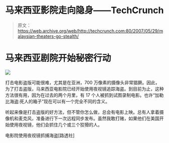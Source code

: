 # 马来西亚影院走向隐身——TechCrunch

> 原文：<https://web.archive.org/web/http://techcrunch.com:80/2007/05/29/malaysian-theaters-go-stealth/>

# 马来西亚剧院开始秘密行动

![](img/af3cdd1da161a2250d57d58e9733cefc.png)

打击电影盗版可能很难，尤其是在亚洲，700 万像素的摄像头非常猖獗。因此，为了打击盗版，马来西亚电影院已经开始使用夜视镜追踪海盗。到目前为止，这种方法很有用，因为在过去的两个月里，有 17 个人被抓到试图录制电影。也许“加勒比海盗:死人的箱子”现在可以有一个完全不同的含义。

听起来像是打击盗版的好方法，但不管你怎么做，总会有电影上映。总有人拿着摄像机和麦克风，准备进行下一次远程同步发布。虽然我敢打赌，如果他们在美国开始使用夜视镜，他们会抓住几个或三个狡猾的人。

电影院使用夜视镜抓捕海盗[路透社]